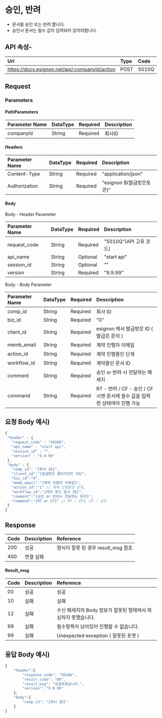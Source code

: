# 승인, 반려

* 문서를 승인 또는 반려 합니다.
* 승인시 문서는 필수 값이 입력되어 있어야합니다.

## API 속성-

| Url | Type | **Code** |
| :--- | :--- | :--- |
| https://docs.esignon.net/api/:companyId/action | POST | 5010Q |

## Request

### Parameters

#### PathParameters

| **Parameter Name** | DataType | Required | **Description** |
| :--- | :--- | :--- | :--- |
| companyId | String | Required | 회사ID |

####  Headers

| **Parameter Name**                         | DataType | Required | **Description** |
| :--- | :--- | :--- | :--- |
| Content-Type | String | Required | "application/json" |
| Authorization | String | Required | "esignon ${발급받은토큰}" |

####   Body 

  Body - Header Parameter

| **Parameter Name**                         | DataType | Required | **Description** |
| :--- | :--- | :--- | :--- |
| request\_code | String | Required | "5010Q"\(API 고유 코드\) |
| api\_name | String | Optional | "start api" |
| session\_id | String | Optional | "" |
| version | String | Required | "9.9.99" |

  Body - Body Parameter

| **Parameter Name** | DataType | Required | **Description** |
| :--- | :--- | :--- | :--- |
| comp\_id | String | Required | 회사 ID |
| biz\_id | String | Required | "0" |
| client\_id | String | Required | esignon 에서 발급받은 ID \( 발급은 문의 \) |
| memb\_email | String | Required | 계약 진행자 이메일 |
| action\_id | String | Required | 계약 진행중인 단계 |
| workflow\_id | String | Required | 계약중인 문서 ID |
| comment | String | Required | 승인 or 반려 시 전달하는 메세지 |
| command | String | Required | RT - 반려 / CF - 승인 / CF 시엔 문서에 필수 값을 입력한 상태여야 진행 가능 |

## 요청 Body 예시\)

```javascript
{
 "header" : {
   "request_code" : "5010Q",            
   "api_name" : "start api",    
   "session_id" : "",    
   "version" : "9.9.99"
 },
 "body" : {
   "comp_id": "{회사 ID}",
   "client_id":"{발급받은 클라이언트 ID}",
   "biz_id":"0",
   "memb_email":"{계약 진행자 이메일}",
   "action_id":"1" // 계약 진행중인 단계,
   "workflow_id":"{계약 중인 문서 ID}",
   "comment":"{승인 or 반려시 전달하는 문자}",
   "command":"{RT or CF}" // RT – 반려, CF – 승인
 }
}

```

## Response

| Code | **Description** | **Reference** |
| :--- | :--- | :--- |
| 200 | 성공 | 형식이 잘못 된 경우 result\_msg 참조 |
| 400 | 연결 실패  |  |

#### Result\_msg

| Code | **Description** | **Reference** |
| :--- | :--- | :--- |
| 00 | 성공 | 성공 |
| 10 | 실패 | 실패 |
| 12 | 실패 | 수신 메세지의 Body 정보가 잘못된 형태여서 파싱하지 못했습니다. |
| 99 | 실패 | 필수항목이 남아있어 진행할 수 없습니다. |
| 99 | 실패 | Unexpected exception \( 잘못된 포맷 \) |

## 응답 Body 예시\)

```javascript
{
	"header":{
		"response_code": "5010A",
		"result_code": "00",
		"result_msg": "성공하였습니다.",
		"version": "9.9.99"
	},
	"body":{
		"comp_id": "{회사 ID}"
	}
}
```

